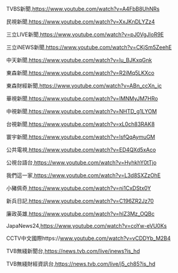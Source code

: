 TVBS新聞,https://www.youtube.com/watch?v=A4FbB8UhNRs

民視新聞,https://www.youtube.com/watch?v=XxJKnDLYZz4

三立LIVE新聞,https://www.youtube.com/watch?v=pJ0VgJloR9E

三立iNEWS新聞,https://www.youtube.com/watch?v=CKjSm5ZeehE

中天新聞,https://www.youtube.com/watch?v=lu_BJKxqGnk

東森新聞,https://www.youtube.com/watch?v=R2iMq5LKXco

東森財經新聞,https://www.youtube.com/watch?v=ABn_ccXn_jc

華視新聞,https://www.youtube.com/watch?v=IMNMyJM7HRo

中視新聞,https://www.youtube.com/watch?v=NHTD_g1LYOM

台視新聞,https://www.youtube.com/watch?v=xL0ch83RAK8

寰宇新聞,https://www.youtube.com/watch?v=lsfQqAymuGM

公共電視,https://www.youtube.com/watch?v=ED4QXd5xAco

公視台語台,https://www.youtube.com/watch?v=HyhkhY0tTjo

我們這一家,https://www.youtube.com/watch?v=L3d8SXZzOhE

小豬佩奇,https://www.youtube.com/watch?v=ni1CxDStx0Y

新兵日記,https://www.youtube.com/watch?v=C196ZR2Jz70

廉政英雄,https://www.youtube.com/watch?v=hlZ3Mz_OQBc

JapaNews24,https://www.youtube.com/watch?v=coYw-eVU0Ks

CCTV中文國際https://www.youtube.com/watch?v=vCDDYb_M2B4

TVB無綫新聞台,https://news.tvb.com/live/inews?is_hd

TVB無綫財經資訊台,https://news.tvb.com/live/j5_ch85?is_hd
